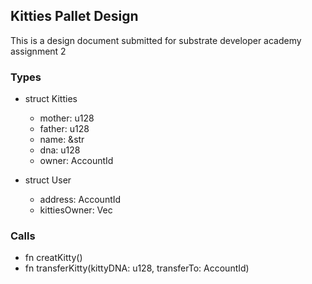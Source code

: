 Kitties Pallet Design
-
This is a design document submitted for substrate developer academy assignment 2

### Types
  * struct Kitties
    * mother: u128
    * father: u128
    * name: &str
    * dna: u128
    * owner: AccountId

  * struct User
    * address: AccountId
    * kittiesOwner: Vec<u128>

### Calls
  * fn creatKitty()
  * fn transferKitty(kittyDNA: u128, transferTo: AccountId)
